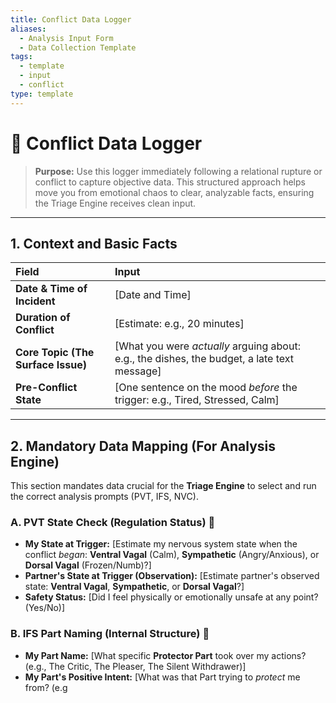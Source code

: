 ```yaml
---
title: Conflict Data Logger
aliases:
  - Analysis Input Form
  - Data Collection Template
tags:
  - template
  - input
  - conflict
type: template
---
```


<!-- @format -->

# 📝 Conflict Data Logger

> **Purpose:** Use this logger immediately following a relational rupture or conflict to
> capture objective data. This structured approach helps move you from emotional chaos
> to clear, analyzable facts, ensuring the Triage Engine receives clean input.

---

## 1. Context and Basic Facts

| Field                              | Input                                                                                       |
| :--------------------------------- | :------------------------------------------------------------------------------------------ |
| **Date & Time of Incident**        | [Date and Time]                                                                             |
| **Duration of Conflict**           | [Estimate: e.g., 20 minutes]                                                                |
| **Core Topic (The Surface Issue)** | [What you were *actually* arguing about: e.g., the dishes, the budget, a late text message] |
| **Pre-Conflict State**             | [One sentence on the mood *before* the trigger: e.g., Tired, Stressed, Calm]                |

---

## 2. Mandatory Data Mapping (For Analysis Engine)

This section mandates data crucial for the **Triage Engine** to select and run the
correct analysis prompts (PVT, IFS, NVC).

### A. PVT State Check (Regulation Status) 🚦

- **My State at Trigger:** [Estimate my nervous system state when the conflict *began*:
  **Ventral Vagal** (Calm), **Sympathetic** (Angry/Anxious), or **Dorsal Vagal**
  (Frozen/Numb)?]
- **Partner's State at Trigger (Observation):** [Estimate partner's observed state:
  **Ventral Vagal**, **Sympathetic**, or **Dorsal Vagal**?]
- **Safety Status:** [Did I feel physically or emotionally unsafe at any point?
  (Yes/No)]

### B. IFS Part Naming (Internal Structure) 🤔

- **My Part Name:** [What specific **Protector Part** took over my actions? (e.g., The
  Critic, The Pleaser, The Silent Withdrawer)]
- **My Part's Positive Intent:** [What was that Part trying to *protect* me from? (e.g
